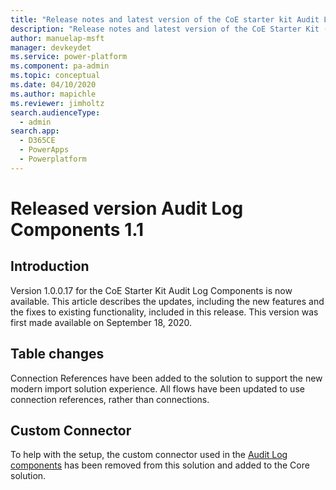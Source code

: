 ```yaml
---
title: "Release notes and latest version of the CoE starter kit Audit Log components 1.1 | MicrosoftDocs"
description: "Release notes and latest version of the CoE Starter Kit (ver 1.1)."
author: manuelap-msft
manager: devkeydet
ms.service: power-platform
ms.component: pa-admin
ms.topic: conceptual
ms.date: 04/10/2020
ms.author: mapichle
ms.reviewer: jimholtz
search.audienceType: 
  - admin
search.app: 
  - D365CE
  - PowerApps
  - Powerplatform
---
```


# Released version Audit Log Components 1.1

## Introduction

Version 1.0.0.17 for the CoE Starter Kit Audit Log Components is now available. This article describes the updates, including the new features and the fixes to existing functionality, included in this release. This version was first made available on September 18, 2020.

## Table changes

Connection References have been added to the solution to support the new modern import solution experience. All flows have been updated to use connection references, rather than connections.

## Custom Connector

To help with the setup, the custom connector used in the [Audit Log components](../setup-auditlog.md) has been removed from this solution and added to the Core solution.
